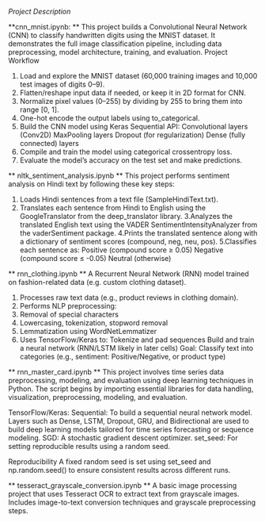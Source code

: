 _Project Description_

**cnn_mnist.ipynb: **
This project builds a Convolutional Neural Network (CNN) to classify handwritten digits using the MNIST dataset. It demonstrates the full image classification pipeline, including data preprocessing, model architecture, training, and evaluation.
Project Workflow

1. Load and explore the MNIST dataset (60,000 training images and 10,000 test images of digits 0–9).
2. Flatten/reshape input data if needed, or keep it in 2D format for CNN.
3. Normalize pixel values (0–255) by dividing by 255 to bring them into range [0, 1].
4. One-hot encode the output labels using to_categorical.
5. Build the CNN model using Keras Sequential API:
Convolutional layers (Conv2D)
MaxPooling layers
Dropout (for regularization)
Dense (fully connected) layers
6. Compile and train the model using categorical crossentropy loss.
7. Evaluate the model’s accuracy on the test set and make predictions.

 ** nltk_sentiment_analysis.ipynb **
 This project performs sentiment analysis on Hindi text by following these key steps:

1. Loads Hindi sentences from a text file (SampleHindiText.txt).
2. Translates each sentence from Hindi to English using the GoogleTranslator from the deep_translator library.
3.Analyzes the translated English text using the VADER SentimentIntensityAnalyzer from the vaderSentiment package.
4.Prints the translated sentence along with a dictionary of sentiment scores (compound, neg, neu, pos).
5.Classifies each sentence as:
Positive (compound score ≥ 0.05)
Negative (compound score ≤ -0.05)
Neutral (otherwise)

** rnn_clothing.ipynb **
A Recurrent Neural Network (RNN) model trained on fashion-related data (e.g. custom clothing dataset).

1. Processes raw text data (e.g., product reviews in clothing domain).
2. Performs NLP preprocessing:
3. Removal of special characters
4. Lowercasing, tokenization, stopword removal
5. Lemmatization using WordNetLemmatizer
6. Uses TensorFlow/Keras to:
Tokenize and pad sequences
Build and train a neural network (RNN/LSTM likely in later cells)
Goal: Classify text into categories (e.g., sentiment: Positive/Negative, or product type)

** rnn_master_card.ipynb **
This project involves time series data preprocessing, modeling, and evaluation using deep learning techniques in Python. The script begins by importing essential libraries for data handling, visualization, preprocessing, modeling, and evaluation.

TensorFlow/Keras:
Sequential: To build a sequential neural network model.
Layers such as Dense, LSTM, Dropout, GRU, and Bidirectional are used to build deep learning models tailored for time series forecasting or sequence modeling.
SGD: A stochastic gradient descent optimizer.
set_seed: For setting reproducible results using a random seed.

Reproducibility
A fixed random seed is set using set_seed and np.random.seed() to ensure consistent results across different runs.

** tesseract_grayscale_conversion.ipynb **
A basic image processing project that uses Tesseract OCR to extract text from grayscale images. Includes image-to-text conversion techniques and grayscale preprocessing steps.
